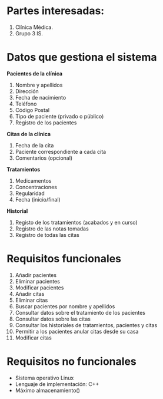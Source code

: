 # **Partes interesadas:**

1. Clínica Médica.
2. Grupo 3 IS.

# **Datos que gestiona el sistema**

 **Pacientes de la clínica**
    
1. Nombre y apellidos
2. Dirección
 3. Fecha de nacimiento
4. Teléfono
5. Código Postal
6. Tipo de paciente (privado o público)
7. Registro de los pacientes
    

 **Citas de la clínica**
  
  1. Fecha de la cita
  2. Paciente correspondiente a cada cita
  3. Comentarios (opcional)

 **Tratamientos**
  
  1. Medicamentos
  2. Concentraciones
 3. Regularidad
  4. Fecha (inicio/final)
 
 **Historial**
  	
1. Registo de los tratamientos (acabados y en curso)
 2. Registro de las notas tomadas
  3. Registro de todas las citas

# **Requisitos funcionales**
1. Añadir pacientes
2. Eliminar pacientes
3. Modificar pacientes
4. Añadir citas
5. Eliminar citas
6. Buscar pacientes por nombre y apellidos
7. Consultar datos sobre el tratamiento de los pacientes
8. Consultar datos sobre las citas
9. Consultar los historiales de tratamientos, pacientes y citas
10. Permitir a los pacientes anular citas desde su casa
11. Modificar citas
# **Requisitos no funcionales**
* Sistema operativo Linux
* Lenguaje de implementación: C++
* Máximo almacenamiento()
